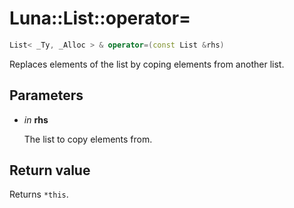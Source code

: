 # Luna::List::operator=

```c++
List< _Ty, _Alloc > & operator=(const List &rhs)
```

Replaces elements of the list by coping elements from another list. 



## Parameters
* *in* **rhs**

    The list to copy elements from. 

## Return value
Returns `*this`. 

